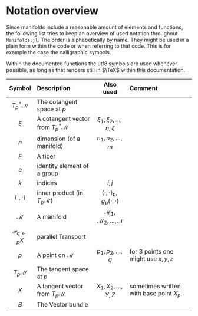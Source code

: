 # Notation overview

Since manifolds include a reasonable amount of elements and functions, the following list tries to keep an overview of used notation throughout `Manifolds.jl`.
The order is alphabetically by name.
They might be used in a plain form within the code or when referring to that code.
This is for example the case the calligraphic symbols.

Within the documented functions the utf8 symbols are used whenever possible,
as long as that renders still in $\TeX$ within this documentation.

| Symbol | Description | Also used | Comment |
|:--:|:-------------- |:--:|:--- |
| $T^*_p \mathcal M$ | The cotangent space at $p$ | | |
| $\xi$ | A cotangent vector from $T^*_p \mathcal M$ | $\xi_1, \xi_2,\ldots,\eta,\zeta$ | |
| $n$ | dimension (of a manifold) | $n_1,n_2,\ldots,m$| |
| $F$ | A fiber | | |
| $e$ | identity element of a group | |
| $k$ | indices | $i,j$ | |
| $\langle\cdot,\cdot\rangle$ | inner product (in $T_p \mathcal M$) | $\langle\cdot,\cdot\rangle_p, g_p(\cdot,\cdot)$ |
| $\mathcal M$ | A manifold | $\mathcal M_1, \mathcal M_2,\ldots,\mathcal N$ | |
| $\mathcal P_{q\gets p}X$ | parallel Transport |
| $p$ | A point on $\mathcal M$ | $p_1, p_2, \ldots,q$ | for 3 points one might use $x,y,z$ |
| $T_p \mathcal M$ | The tangent space at $p$ | | |
| $X$ | A tangent vector from $T_p \mathcal M$ | $X_1,X_2,\ldots,Y,Z$ | sometimes written with base point $X_p$. |
| $B$ | The Vector bundle | |
